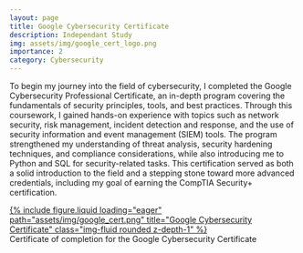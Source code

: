 ```yaml
---
layout: page
title: Google Cybersecurity Certificate
description: Independant Study
img: assets/img/google_cert_logo.png
importance: 2
category: Cybersecurity
---
```


To begin my journey into the field of cybersecurity, I completed the Google Cybersecurity Professional Certificate, an in-depth program covering the fundamentals of security principles, tools, and best practices. Through this coursework, I gained hands-on experience with topics such as network security, risk management, incident detection and response, and the use of security information and event management (SIEM) tools. The program strengthened my understanding of threat analysis, security hardening techniques, and compliance considerations, while also introducing me to Python and SQL for security-related tasks. This certification served as both a solid introduction to the field and a stepping stone toward more advanced credentials, including my goal of earning the CompTIA Security+ certification.

<div class="row">
    <div class="col-sm mt-3 mt-md-0">
        <a href="https://www.credly.com/badges/667224d9-17f6-41be-ae3f-54fc8556ecd1" target="_blank">
            {% include figure.liquid loading="eager" path="assets/img/google_cert.png" title="Google Cybersecurity Certificate" class="img-fluid rounded z-depth-1" %}
        </a>
    </div>
</div>
<div class="caption">
    Certificate of completion for the Google Cybersecurity Certificate
</div>

